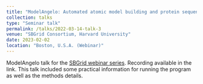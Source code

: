```yaml
---
title: "ModelAngelo: Automated atomic model building and protein sequence discovery for cryo-EM maps"
collection: talks
type: "Seminar talk"
permalink: /talks/2022-03-14-talk-3
venue: "SBGrid Consortium, Harvard University"
date: 2023-02-02
location: "Boston, U.S.A. (Webinar)"
---
```


ModelAngelo talk for the [SBGrid webinar series](https://sbgrid.org/webinar/tag/all). Recording available in the link. This talk included some practical information for running the program as well as the methods details.

